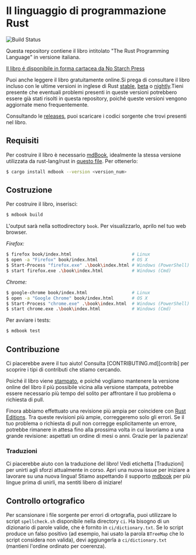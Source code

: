 # Il linguaggio di programmazione Rust

![Build Status](https://github.com/rust-lang/book/workflows/CI/badge.svg)

Questa repository contiene il libro intitolato "The Rust Programming Language" in versione italiana.

[Il libro é disponibile in forma cartacea da No Starch Press][nostarch]

[nostarch]: https://nostarch.com/rust

Puoi anche leggere il libro gratuitamente online.Si prega di consultare il libro 
incluso con le ultime versioni in inglese di Rust [stable], [beta] o [nightly].Tieni presente 
che eventuali problemi presenti in queste versioni potrebbero essere già stati risolti
in questa repository, poiché queste versioni vengono aggiornate meno frequentemente.

[stable]: https://doc.rust-lang.org/stable/book/
[beta]: https://doc.rust-lang.org/beta/book/
[nightly]: https://doc.rust-lang.org/nightly/book/

Consultando le [releases], puoi scaricare i codici sorgente che trovi presenti nel libro.

[releases]: https://github.com/rust-lang/book/releases

## Requisiti

Per costruire il libro è necessario [mdBook], idealmente la stessa 
versione utilizzata da rust-lang/rust in [questo file][rust-mdbook]. Per ottenerlo:

[mdBook]: https://github.com/rust-lang-nursery/mdBook
[rust-mdbook]: https://github.com/rust-lang/rust/blob/master/src/tools/rustbook/Cargo.toml

```bash
$ cargo install mdbook --version <version_num>
```

## Costruzione

Per costruire il libro, inserisci:

```bash
$ mdbook build
```

L'output sarà nella sottodirectory `book`. Per visualizzarlo, aprilo nel tuo web browser.

_Firefox:_
```bash
$ firefox book/index.html                       # Linux
$ open -a "Firefox" book/index.html             # OS X
$ Start-Process "firefox.exe" .\book\index.html # Windows (PowerShell)
$ start firefox.exe .\book\index.html           # Windows (Cmd)
```

_Chrome:_
```bash
$ google-chrome book/index.html                 # Linux
$ open -a "Google Chrome" book/index.html       # OS X
$ Start-Process "chrome.exe" .\book\index.html  # Windows (PowerShell)
$ start chrome.exe .\book\index.html            # Windows (Cmd)
```

Per avviare i tests:

```bash
$ mdbook test
```

## Contribuzione

Ci piacerebbe avere il tuo aiuto! Consulta [CONTRIBUTING.md][contrib] 
per scoprire i tipi di contributi che stiamo cercando.

Poiché il libro viene [stampato](https://nostarch.com/rust), e poiché vogliamo mantenere la versione online del libro il più possibile vicina alla versione stampata, potrebbe essere necessario più tempo del solito per affrontare il tuo problema o richiesta di pull.

Finora abbiamo effettuato una revisione più ampia per coincidere con [Rust Editions](https://doc.rust-lang.org/edition-guide/). Tra queste revisioni più ampie, correggeremo solo gli errori. Se il tuo problema o richiesta di pull non corregge esplicitamente un errore, potrebbe rimanere in attesa fino alla prossima volta in cui lavoriamo a una grande revisione: aspettati un ordine di mesi o anni. Grazie per la pazienza!

### Traduzioni

Ci piacerebbe aiuto con la traduzione del libro! Vedi etichetta [Traduzioni] per unirti agli sforzi attualmente in corso. Apri una nuova 
issue per iniziare a lavorare su una nuova lingua! Stiamo aspettando il supporto [mdbook] per più lingue prima di unirli, ma sentiti libero di iniziare!

[Translations]: https://github.com/rust-lang/book/issues?q=is%3Aopen+is%3Aissue+label%3ATranslations
[mdbook support]: https://github.com/rust-lang-nursery/mdBook/issues/5]

## Controllo ortografico

Per scansionare i file sorgente per errori di ortografia, puoi utilizzare lo script `spellcheck.sh` disponibile nella directory `ci`. Ha bisogno di un dizionario di parole valide, che è fornito in `ci/dictionary.txt`. Se lo script produce un falso positivo (ad esempio, hai usato la parola `BTreeMap` che lo script considera non valida), devi aggiungerla a `ci/dictionary.txt` (mantieni l'ordine ordinato per coerenza).
